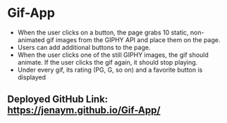 # Gif-App

- When the user clicks on a button, the page grabs 10 static, non-animated gif images from the GIPHY API and place them on the page.
- Users can add additional buttons to the page.
- When the user clicks one of the still GIPHY images, the gif should animate. If the user clicks the gif again, it should stop playing.
- Under every gif, its rating (PG, G, so on) and a favorite button is displayed

## Deployed GitHub Link: https://jenaym.github.io/Gif-App/
